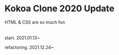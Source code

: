 # Kokoa Clone 2020 Update

HTML & CSS are so much fun
<br/><br/><br/>
start. 2021.01.13~

refactoring. 2021.12.24~
